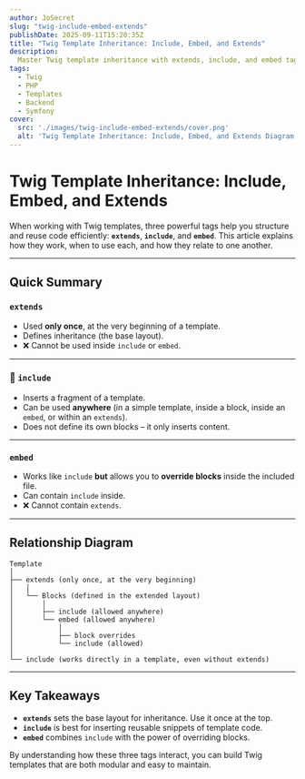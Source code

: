 ```yaml
---
author: JoSecret
slug: "twig-include-embed-extends"
publishDate: 2025-09-11T15:20:35Z
title: "Twig Template Inheritance: Include, Embed, and Extends"
description:
  Master Twig template inheritance with extends, include, and embed tags. Learn when to use each tag and how they work together to structure reusable templates efficiently.
tags:
  - Twig
  - PHP
  - Templates
  - Backend
  - Symfony
cover:
  src: './images/twig-include-embed-extends/cover.png'
  alt: 'Twig Template Inheritance: Include, Embed, and Extends Diagram'
---
```


# Twig Template Inheritance: Include, Embed, and Extends

When working with Twig templates, three powerful tags help you structure and reuse code efficiently: **`extends`**, **`include`**, and **`embed`**.
This article explains how they work, when to use each, and how they relate to one another.

---

## Quick Summary

### `extends`

- Used **only once**, at the very beginning of a template.
- Defines inheritance (the base layout).
- ❌ Cannot be used inside `include` or `embed`.

---

### 🔹 `include`

- Inserts a fragment of a template.
- Can be used **anywhere** (in a simple template, inside a block, inside an `embed`, or within an `extends`).
- Does not define its own blocks – it only inserts content.

---

### `embed`

- Works like `include` **but** allows you to **override blocks** inside the included file.
- Can contain `include` inside.
- ❌ Cannot contain `extends`.

---

## Relationship Diagram

```
Template
│
├── extends (only once, at the very beginning)
│   │
│   └── Blocks (defined in the extended layout)
│       │
│       ├── include (allowed anywhere)
│       └── embed (allowed anywhere)
│           │
│           ├── block overrides
│           └── include (allowed)
│
└── include (works directly in a template, even without extends)
```

---

## Key Takeaways

- **`extends`** sets the base layout for inheritance. Use it once at the top.
- **`include`** is best for inserting reusable snippets of template code.
- **`embed`** combines `include` with the power of overriding blocks.

By understanding how these three tags interact, you can build Twig templates that are both modular and easy to maintain.
